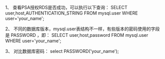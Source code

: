 1、
查看PSA授权RDS是否成功，可以执行以下查询：
SELECT user,host,AUTHENTICATION_STRING FROM mysql.user WHERE user='your_name';



2、
不同的数据库版本，mysql.user表结构不一样，有些版本的密码使用的字段是 PASSWORD ，即：
SELECT user,host,password FROM mysql.user WHERE user='your_name';



3、
对比数据库密码：
select PASSWORD('your_name');

